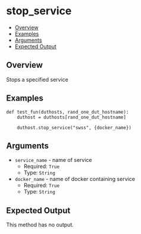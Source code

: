 # stop_service

- [Overview](#overview)
- [Examples](#examples)
- [Arguments](#arguments)
- [Expected Output](#expected-output)

## Overview
Stops a specified service

## Examples
```
def test_fun(duthosts, rand_one_dut_hostname):
    duthost = duthosts[rand_one_dut_hostname]

    duthost.stop_service("swss", {docker_name})
```

## Arguments
- `service_name` - name of service
    - Required: `True`
    - Type: `String`
- `docker_name` - name of docker containing service
    - Required: `True`
    - Type: `String`

## Expected Output
This method has no output.